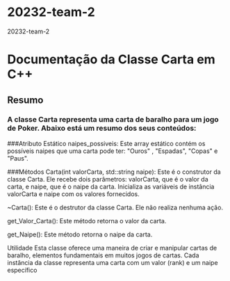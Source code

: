 # 20232-team-2
20232-team-2
# Documentação da Classe Carta em C++
## Resumo
### A classe Carta representa uma carta de baralho para um jogo de Poker. Abaixo está um resumo dos seus conteúdos:

###Atributo Estático
naipes_possiveis: Este array estático contém os possíveis naipes que uma carta pode ter: "Ouros" , "Espadas", "Copas" e "Paus".

###Métodos
Carta(int valorCarta, std::string naipe): Este é o construtor da classe Carta. Ele recebe dois parâmetros: valorCarta, que é o valor da carta, e naipe, que é o naipe da carta. Inicializa as variáveis de instância valorCarta e naipe com os valores fornecidos.

~Carta(): Este é o destrutor da classe Carta. Ele não realiza nenhuma ação.

get_Valor_Carta(): Este método retorna o valor da carta.

get_Naipe(): Este método retorna o naipe da carta.

Utilidade
Esta classe oferece uma maneira de criar e manipular cartas de baralho, elementos fundamentais em muitos jogos de cartas. Cada instância da classe representa uma carta com um valor (rank) e um naipe específico